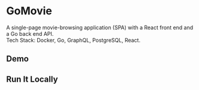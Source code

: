 # GoMovie
A single-page movie-browsing application (SPA) with a React front end and a Go back end API.<br/>
Tech Stack: Docker, Go, GraphQL, PostgreSQL, React.

## Demo

## Run It Locally

